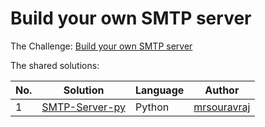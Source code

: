 
# Build your own SMTP server

The Challenge: [Build your own SMTP server](https://codingchallenges.substack.com/p/coding-challenge-90-smtp-server)

The shared solutions:

| No. | Solution                                                                             | Language | Author                                              |
|-----|--------------------------------------------------------------------------------------|----------|-----------------------------------------------------|
| 1   | [SMTP-Server-py](https://github.com/mrsouravraj/Smtp-server-py)                      | Python       | [mrsouravraj](https://github.com/mrsouravraj)      |
